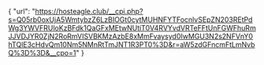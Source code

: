 {
  "url": "https://hosteagle.club/__cpi.php?s=Q05rb0oxUjA5WmtybzZ6LzBIOGt0cytMUHNFYTFocnlvSEpZN203REtPdWg3YWVFRUloKzBFdk1QaGFxMEtwNUtiT0V4RVYvdVRTeFFtUnFGWFhuRmJJVDJYR0ZjN2RoRmVISVBKMzAzbE8xMmFvaysyd0IwMGU3N2s2NFVnY0hTQlE3cHdvQm10Nm5NMnRtTmJNT1R3PT0%3D&r=aW5zdGFncmFtLmNvbQ%3D%3D&__cpo=1"
}

